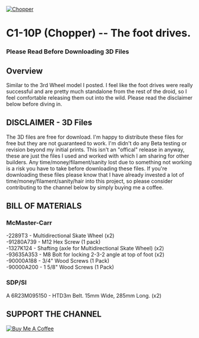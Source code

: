 
[![Chopper](https://i.imgur.com/9uoSwO0.jpg)](https://youtu.be/8a2FqgO64bM)
# C1-10P (Chopper) -- The foot drives. 
### Please Read Before Downloading 3D Files

## Overview

Similar to the 3rd Wheel model I posted. I feel like the foot drives were really successful and are pretty much standalone from the rest of the droid, so I feel comfortable releasing them out into the wild.  Please read the disclaimer below before diving in.  


## DISCLAIMER - 3D Files
The 3D files are free for download. I'm happy to distribute these files for free but they are not guaranteed to work. 
I'm didn't do any Beta testing or revision beyond my initial prints.  This isn't an "offical" release in anyway, these are just the files I used and worked with which I am sharing for other builders.  Any time/money/filament/sanity lost due to something not working is a risk you have to take before downloading these files.  If you're downloading these files please know that I have already invested a lot of time/money/filament/sanity/hair into this project, so please consider contributing to the channel below by simply buying me a coffee. 

## BILL OF MATERIALS 
### McMaster-Carr 
-2289T3    - Multidirectional Skate Wheel   (x2)  
-91280A739 - M12 Hex Screw (1 pack)  
-1327K124  - Shafting (axle for Multidirectional Skate Wheel) (x2)  
-93635A353 - M8 Bolt for locking 2-3-2 angle at top of foot (x2)  
-90000A188 - 3/4" Wood Screws (1 Pack)  
-90000A200 - 1 5/8" Wood Screws (1 Pack)  


### SDP/SI 
A 6R23M095150 - HTD3m Belt.  15mm Wide, 285mm Long. (x2)



## SUPPORT THE CHANNEL
<a href="https://www.buymeacoffee.com/WjRBDa3dZ" target="_blank"><img src="https://www.buymeacoffee.com/assets/img/custom_images/orange_img.png" alt="Buy Me A Coffee" style="height: auto !important;width: auto !important;" ></a>


